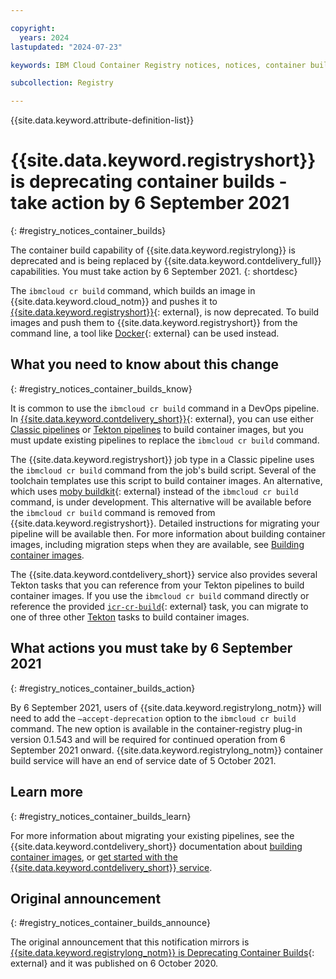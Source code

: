 ```yaml
---

copyright:
  years: 2024
lastupdated: "2024-07-23"

keywords: IBM Cloud Container Registry notices, notices, container builds

subcollection: Registry

---
```


{{site.data.keyword.attribute-definition-list}}

# {{site.data.keyword.registryshort}} is deprecating container builds - take action by 6 September 2021
{: #registry_notices_container_builds}

The container build capability of {{site.data.keyword.registrylong}} is deprecated and is being replaced by {{site.data.keyword.contdelivery_full}} capabilities. You must take action by 6 September 2021.
{: shortdesc}

The `ibmcloud cr build` command, which builds an image in {{site.data.keyword.cloud_notm}} and pushes it to [{{site.data.keyword.registryshort}}](https://www.ibm.com/products/container-registry){: external}, is now deprecated. To build images and push them to {{site.data.keyword.registryshort}} from the command line, a tool like [Docker](https://docs.docker.com/engine/reference/commandline/cli/){: external} can be used instead.

## What you need to know about this change
{: #registry_notices_container_builds_know}

It is common to use the `ibmcloud cr build` command in a DevOps pipeline. In [{{site.data.keyword.contdelivery_short}}](https://www.ibm.com/products/continuous-delivery){: external}, you can use either [Classic pipelines](/docs/ContinuousDelivery?topic=ContinuousDelivery-deliverypipeline_about) or [Tekton pipelines](/docs/ContinuousDelivery?topic=ContinuousDelivery-tekton-pipelines) to build container images, but you must update existing pipelines to replace the `ibmcloud cr build` command.

The {{site.data.keyword.registryshort}} job type in a Classic pipeline uses the `ibmcloud cr build` command from the job's build script. Several of the toolchain templates use this script to build container images. An alternative, which uses [moby buildkit](https://github.com/moby/buildkit){: external} instead of the `ibmcloud cr build` command, is under development. This alternative will be available before the `ibmcloud cr build` command is removed from {{site.data.keyword.registryshort}}. Detailed instructions for migrating your pipeline will be available then. For more information about building container images, including migration steps when they are available, see [Building container images](/docs/ContinuousDelivery?topic=ContinuousDelivery-pipeline_container_images).

The {{site.data.keyword.contdelivery_short}} service also provides several Tekton tasks that you can reference from your Tekton pipelines to build container images. If you use the `ibmcloud cr build` command directly or reference the provided [`icr-cr-build`](https://github.com/open-toolchain/tekton-catalog/blob/master/container-registry/README.md#icr-cr-build){: external} task, you can migrate to one of three other [Tekton](/docs/ContinuousDelivery?topic=ContinuousDelivery-pipeline_container_images#pipeline_tekton_images) tasks to build container images.

## What actions you must take by 6 September 2021
{: #registry_notices_container_builds_action}

By 6 September 2021, users of {{site.data.keyword.registrylong_notm}} will need to add the `–accept-deprecation` option to the `ibmcloud cr build` command. The new option is available in the container-registry plug-in version 0.1.543 and will be required for continued operation from 6 September 2021 onward. {{site.data.keyword.registrylong_notm}} container build service will have an end of service date of 5 October 2021.

## Learn more
{: #registry_notices_container_builds_learn}

For more information about migrating your existing pipelines, see the {{site.data.keyword.contdelivery_short}} documentation about [building container images](/docs/ContinuousDelivery?topic=ContinuousDelivery-pipeline_container_images), or [get started with the {{site.data.keyword.contdelivery_short}} service](/docs/ContinuousDelivery?topic=ContinuousDelivery-getting-started).

## Original announcement
{: #registry_notices_container_builds_announce}

The original announcement that this notification mirrors is [{{site.data.keyword.registrylong_notm}} is Deprecating Container Builds](https://www.ibm.com/blog/announcement/ibm-cloud-container-registry-deprecating-container-builds/){: external} and it was published on 6 October 2020.
